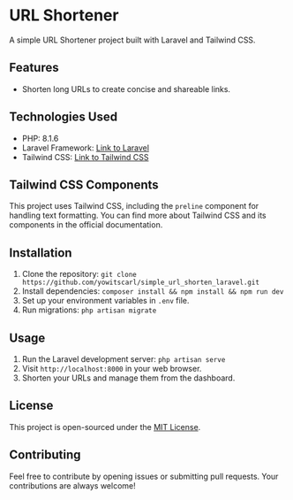 # URL Shortener

A simple URL Shortener project built with Laravel and Tailwind CSS.

## Features

- Shorten long URLs to create concise and shareable links.

## Technologies Used

- PHP: 8.1.6
- Laravel Framework: [Link to Laravel](https://laravel.com/)
- Tailwind CSS: [Link to Tailwind CSS](https://tailwindcss.com/)

## Tailwind CSS Components

This project uses Tailwind CSS, including the `preline` component for handling text formatting. You can find more about Tailwind CSS and its components in the official documentation.

## Installation

1. Clone the repository: `git clone https://github.com/yowitscarl/simple_url_shorten_laravel.git`
2. Install dependencies: `composer install && npm install && npm run dev`
3. Set up your environment variables in `.env` file.
4. Run migrations: `php artisan migrate`

## Usage

1. Run the Laravel development server: `php artisan serve`
2. Visit `http://localhost:8000` in your web browser.
3. Shorten your URLs and manage them from the dashboard.

## License

This project is open-sourced under the [MIT License](LICENSE).

## Contributing

Feel free to contribute by opening issues or submitting pull requests. Your contributions are always welcome!

